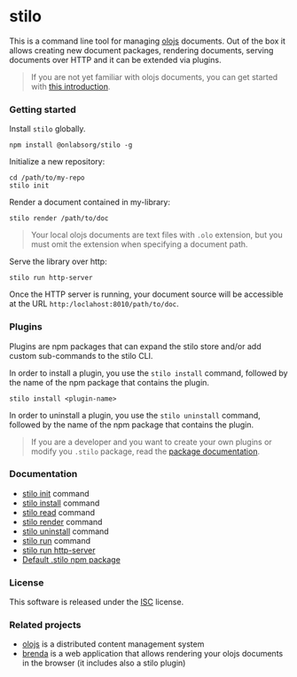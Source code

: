 # stilo
This is a command line tool for managing [olojs] documents. Out of the box it 
allows creating new document packages, rendering documents, serving documents
over HTTP and it can be extended via plugins.

> If you are not yet familiar with olojs documents, you can get started with 
> [this introduction](https://github.com/onlabsorg/olojs/blob/master/docs/document.md).

### Getting started
Install `stilo` globally.

```
npm install @onlabsorg/stilo -g
```

Initialize a new repository:

```
cd /path/to/my-repo
stilo init
```

Render a document contained in my-library:

```
stilo render /path/to/doc
```

>   Your local olojs documents are text files with `.olo` extension, but you 
>   must omit the extension when specifying a document path.

Serve the library over http:

```
stilo run http-server
```

Once the HTTP server is running, your document source will be accessible at the 
URL `http:/loclahost:8010/path/to/doc`.


### Plugins
Plugins are npm packages that can expand the stilo store and/or add 
custom sub-commands to the stilo CLI.

In order to install a plugin, you use the `stilo install` command, followed
by the name of the npm package that contains the plugin.

```
stilo install <plugin-name>
```

In order to uninstall a plugin, you use the `stilo uninstall` command, followed
by the name of the npm package that contains the plugin.

> If you are a developer and you want to create your own plugins or modify you
> `.stilo` package, read the [package documentation](./package-template/README.md).


### Documentation

- [stilo init](docs/stilo-init.md) command
- [stilo install](docs/stilo-install.md) command
- [stilo read](docs/stilo-read.md) command 
- [stilo render](docs/stilo-render.md) command 
- [stilo uninstall](docs/stilo-uninstall.md) command
- [stilo run](docs/stilo-run.md) command 
- [stilo run http-server](package-template/docs/http-server.md)
- [Default .stilo npm package](package-template/README.md)


### License
This software is released under the [ISC](https://opensource.org/licenses/ISC) 
license.


### Related projects
* [olojs] is a distributed content management system
* [brenda] is a web application that allows rendering your olojs documents 
  in the browser (it includes also a stilo plugin)


[olojs]: https://github.com/onlabsorg/olojs
[brenda]: https://github.com/onlabsorg/brenda
